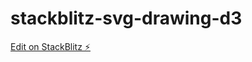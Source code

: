 # stackblitz-svg-drawing-d3

[Edit on StackBlitz ⚡️](https://stackblitz.com/edit/stackblitz-starters-metlwb)